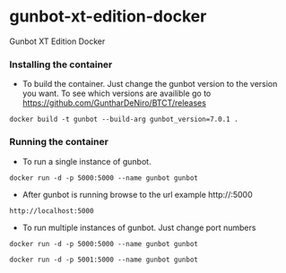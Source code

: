 # gunbot-xt-edition-docker
Gunbot XT Edition Docker

### Installing the container
- To build the container. Just change the gunbot version to the version you want. To see which versions are availible go to https://github.com/GuntharDeNiro/BTCT/releases

```
docker build -t gunbot --build-arg gunbot_version=7.0.1 .
```

### Running the container
- To run a single instance of gunbot.
```
docker run -d -p 5000:5000 --name gunbot gunbot
```
- After gunbot is running browse to the url example http://<your-ip>:5000
```
http://localhost:5000
```

- To run multiple instances of gunbot. Just change port numbers
```
docker run -d -p 5000:5000 --name gunbot gunbot
```
```
docker run -d -p 5001:5000 --name gunbot gunbot
```

